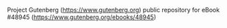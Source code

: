 Project Gutenberg (https://www.gutenberg.org) public repository for eBook #48945 (https://www.gutenberg.org/ebooks/48945)
